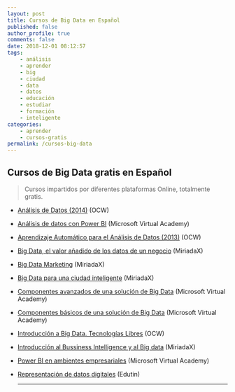 ```yaml
---
layout: post
title: Cursos de Big Data en Español
published: false
author_profile: true
comments: false
date: 2018-12-01 08:12:57
tags:
    - análisis
    - aprender
    - big
    - ciudad
    - data
    - datos
    - educación
    - estudiar
    - formación
    - inteligente
categories:
    - aprender
    - cursos-gratis
permalink: /cursos-big-data
---
```

## Cursos de Big Data gratis en Español

> Cursos impartidos por diferentes plataformas Online, totalmente gratis.

  * [Análisis de Datos (2014)][1] (OCW)
  * [Análisis de datos con Power BI][2] (Microsoft Virtual Academy)
  * [Aprendizaje Automático para el Análisis de Datos (2013)][3] (OCW)
  * [Big Data, el valor añadido de los datos de un negocio][4] (MiriadaX)
  * [Big Data Marketing][5] (MiriadaX)
  * [Big Data para una ciudad inteligente][6] (MiriadaX)
  * [Componentes avanzados de una solución de Big Data][7] (Microsoft Virtual Academy)
  * [Componentes básicos de una solución de Big Data][8] (Microsoft Virtual Academy)
  * [Introducción a Big Data. Tecnologías Libres][9] (OCW)
  * [Introducción al Bussiness Intelligence y al Big data][10] (MiriadaX)
  * [Power BI en ambientes empresariales][11] (Microsoft Virtual Academy)
  * [Representación de datos digitales][12] (Edutin)
  
    * * *

 [1]: http://ocw.uc3m.es/ingenieria-informatica/analisis-de-datos
 [2]: https://mva.microsoft.com/es-es/training-courses/anlisis-de-datos-con-power-bi-17093
 [3]: http://ocw.uc3m.es/ingenieria-informatica/aprendizaje-automatico-para-el-analisis-de-datos-2013
 [4]: https://miriadax.net/web/big-data-el-valor-anadido-de-los-datos-en-su-negocio
 [5]: https://miriadax.net/web/big-data-marketing
 [6]: https://miriadax.net/web/big-data-para-una-ciudad-inteligente-2-edicion-
 [7]: https://mva.microsoft.com/es-es/training-courses/componentes-avanzados-de-una-solucin-de-big-data-17790
 [8]: https://mva.microsoft.com/es-es/training-courses/componentes-bsicos-de-una-solucin-de-big-data-17091
 [9]: https://campusvirtual.ull.es/ocw/course/view.php?id=95
 [10]: https://miriadax.net/web/introduccion-al-business-intelligence-y-al-big-data-3-edicion-
 [11]: https://mva.microsoft.com/es-es/training-courses/power-bi-en-ambientes-empresariales-17802
 [12]: https://edutin.com/curso-de-representacion-de-datos-digitales-3220